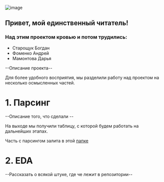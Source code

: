 ![image](https://github.com/dmamontova/andan-project/assets/121117316/8052d70c-b2cf-43fb-bf55-9c0a444957f8)
## Привет, мой единственный читатель! 
### Над этим проектом кровью и потом трудились:
- Старощук Богдан
- Фоменко Андрей
- Мамонтова Дарья

--Описание проекта--

Для более удобного восприятия, мы разделили работу над проектом на несколько осмысленных частей.

# 1. Парсинг

--Описание того, что сделали --

На выходе мы получили таблицу, с которой будем работать на дальнейших этапах.

Часть с парсингом залита в этой [папке](https://github.com/dmamontova/andan-project/tree/87a7f0d3a5f77ad247e396c24bead5b56523d917/parsing)

# 2. EDA


--Рассказать о всякой штуке, где че лежит в репозитории--
